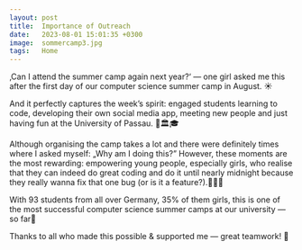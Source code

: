 ```yaml
---
layout: post
title:  Importance of Outreach
date:   2023-08-01 15:01:35 +0300
image:  sommercamp3.jpg
tags:   Home
---
```

‚Can I attend the summer camp again next year?‘ — one girl asked me this after the first day of our computer science summer camp in August. ☀️

And it perfectly captures the week’s spirit: engaged students learning to code, developing their own social media app, meeting new people and just having fun at the University of Passau. 👾🏛️🎓

Although organising the camp takes a lot and there were definitely times where I asked myself: „Why am I doing this?” However, these moments are the most rewarding: empowering young people, especially girls, who realise that they can indeed do great coding and do it until nearly midnight because they really wanna fix that one bug (or is it a feature?).👩🏻‍💻

With 93 students from all over Germany, 35% of them girls, this is one of the most successful computer science summer camps at our university — so far🎉

Thanks to all who made this possible & supported me — great teamwork! 💜
